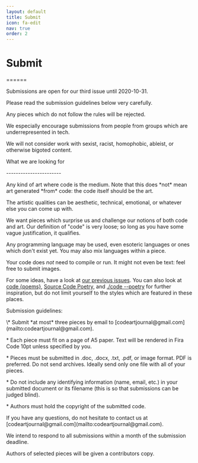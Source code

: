 ```yaml
---
layout: default
title: Submit
icon: fa-edit
nav: true
order: 2
---
```


Submit
======
<p>======</p>

<p></p>
Submissions are open for our third issue until 2020-10-31.

Please read the submission guidelines below very carefully.

Any pieces which do not follow the rules will be rejected.

We especially encourage submissions from people from groups which are underrepresented in tech.

We will not consider work with sexist, racist, homophobic, ableist, or otherwise bigoted content.
<p></p>
What we are looking for
<p>-----------------------</p>
<p></p>
Any kind of <span class="has-text-info">art</span> where <span class="has-text-primary">code</span> is the medium. Note that this does *not* mean art generated *from* code: the code itself should be the art.

The artistic qualities can be aesthetic, technical, emotional, or whatever else you can come up with.

We want pieces which surprise us and challenge our notions of both <span class="has-text-primary">code</span> and <span class="has-text-info">art</span>. Our definition of "<span class="has-text-primary">code</span>" is very loose; so long as you have some vague justification, it qualifies.

Any programming language may be used, even esoteric languages or ones which don't exist yet. You may also mix languages within a piece.

Your <span class="has-text-primary">code</span> does *not* need to compile or run. It might not even be text: feel free to submit images.

For some ideas, have a look at [our previous issues](/issues). You can also look at [code {poems}](http://code-poems.com), [Source Code Poetry](https://www.sourcecodepoetry.com/), and [./code --poetry](http://code-poetry.com/) for further inspiration, but do not limit yourself to the styles which are featured in these places.

<p></p>
Submission guidelines:
<p></p>
\* Submit *at most* three pieces by email to [codeartjournal@gmail.com](mailto:codeartjournal@gmail.com).

\* Each piece must fit on a page of A5 paper. Text will be rendered in Fira Code 10pt unless specified by you.

\* Pieces must be submitted in .doc, .docx, .txt, .pdf, or image format. PDF is preferred. Do not send archives. Ideally send only one file with all of your pieces.

\* Do not include any identifying information (name, email, etc.) in your submitted document or its filename (this is so that submissions can be judged blind).

\* Authors must hold the copyright of the submitted <span class="has-text-primary">code</span>.
<p></p>
If you have any questions, do not hesitate to contact us at [codeartjournal@gmail.com](mailto:codeartjournal@gmail.com).

We intend to respond to all submissions within a month of the submission deadline.

Authors of selected pieces will be given a contributors copy.
